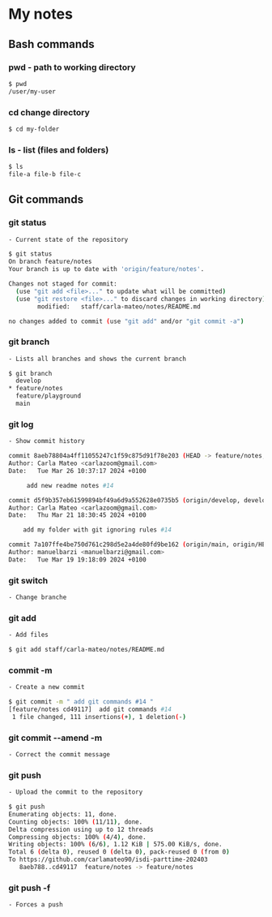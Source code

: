 # My notes

## Bash commands

### pwd - path to working directory

```sh
$ pwd
/user/my-user
```

### cd change directory

```sh
$ cd my-folder
```

### ls - list (files and folders)

```sh
$ ls
file-a file-b file-c
```

## Git commands

### git status

```sh
- Current state of the repository

$ git status
On branch feature/notes
Your branch is up to date with 'origin/feature/notes'.

Changes not staged for commit:
  (use "git add <file>..." to update what will be committed)
  (use "git restore <file>..." to discard changes in working directory)
        modified:   staff/carla-mateo/notes/README.md

no changes added to commit (use "git add" and/or "git commit -a")
```

### git branch

```sh
- Lists all branches and shows the current branch

$ git branch
  develop
* feature/notes
  feature/playground
  main
  ```

### git log

``` sh
- Show commit history

commit 8aeb78804a4ff11055247c1f59c875d91f78e203 (HEAD -> feature/notes, origin/feature/notes)
Author: Carla Mateo <carlazoom@gmail.com>
Date:   Tue Mar 26 10:37:17 2024 +0100

     add new readme notes #14

commit d5f9b357eb61599894bf49a6d9a552628e0735b5 (origin/develop, develop)
Author: Carla Mateo <carlazoom@gmail.com>
Date:   Thu Mar 21 18:30:45 2024 +0100

    add my folder with git ignoring rules #14

commit 7a107ffe4be750d761c298d5e2a4de80fd9be162 (origin/main, origin/HEAD, main)
Author: manuelbarzi <manuelbarzi@gmail.com>
Date:   Tue Mar 19 19:18:09 2024 +0100
```

### git switch

```sh
- Change branche
```

### git add

```sh
- Add files

$ git add staff/carla-mateo/notes/README.md

```

### commit -m

```sh
- Create a new commit

$ git commit -m " add git commands #14 "
[feature/notes cd49117]  add git commands #14
 1 file changed, 111 insertions(+), 1 deletion(-)
```

### git commit --amend -m

```sh
- Correct the commit message
```

### git push

```sh
- Upload the commit to the repository

$ git push
Enumerating objects: 11, done.
Counting objects: 100% (11/11), done.
Delta compression using up to 12 threads
Compressing objects: 100% (4/4), done.
Writing objects: 100% (6/6), 1.12 KiB | 575.00 KiB/s, done.
Total 6 (delta 0), reused 0 (delta 0), pack-reused 0 (from 0)
To https://github.com/carlamateo90/isdi-parttime-202403
   8aeb788..cd49117  feature/notes -> feature/notes
```

### git push -f

```sh
- Forces a push
```



 